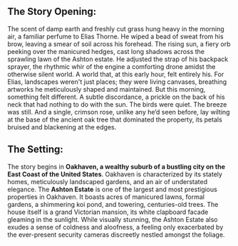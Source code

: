 ## The Story Opening:

The scent of damp earth and freshly cut grass hung heavy in the morning air, a familiar perfume to Elias Thorne. He wiped a bead of sweat from his brow, leaving a smear of soil across his forehead. The rising sun, a fiery orb peeking over the manicured hedges, cast long shadows across the sprawling lawn of the Ashton estate. He adjusted the strap of his backpack sprayer, the rhythmic whir of the engine a comforting drone amidst the otherwise silent world. A world that, at this early hour, felt entirely his. For Elias, landscapes weren't just places; they were living canvases, breathing artworks he meticulously shaped and maintained. But this morning, something felt different. A subtle discordance, a prickle on the back of his neck that had nothing to do with the sun. The birds were quiet. The breeze was still. And a single, crimson rose, unlike any he’d seen before, lay wilting at the base of the ancient oak tree that dominated the property, its petals bruised and blackening at the edges.

## The Setting:

The story begins in **Oakhaven, a wealthy suburb of a bustling city on the East Coast of the United States**. Oakhaven is characterized by its stately homes, meticulously landscaped gardens, and an air of understated elegance. The **Ashton Estate** is one of the largest and most prestigious properties in Oakhaven. It boasts acres of manicured lawns, formal gardens, a shimmering koi pond, and towering, centuries-old trees. The house itself is a grand Victorian mansion, its white clapboard facade gleaming in the sunlight. While visually stunning, the Ashton Estate also exudes a sense of coldness and aloofness, a feeling only exacerbated by the ever-present security cameras discreetly nestled amongst the foliage.
